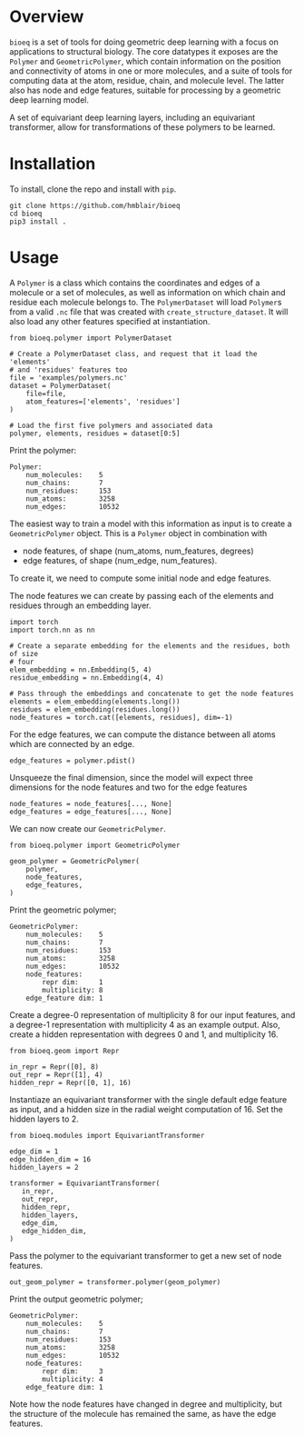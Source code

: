# Overview
`bioeq` is a set of tools for doing geometric deep learning with a focus on applications to structural biology. The core datatypes it exposes are the `Polymer` and `GeometricPolymer`, which contain information on the position and connectivity of atoms in one or more molecules, and a suite of tools for computing data at the atom, residue, chain, and molecule level. The latter also has node and edge features, suitable for processing by a geometric deep learning model.

A set of equivariant deep learning layers, including an equivariant transformer, allow for transformations of these polymers to be learned.

# Installation
To install, clone the repo and install with `pip`.
```
git clone https://github.com/hmblair/bioeq
cd bioeq
pip3 install .
```

# Usage

A `Polymer` is a class which contains the coordinates and edges of a molecule or a set of molecules, as well as information on which chain and residue each molecule belongs to. The `PolymerDataset` will load `Polymer`s from a valid `.nc` file that was created with `create_structure_dataset`. It will also load any other features specified at instantiation.
```
from bioeq.polymer import PolymerDataset

# Create a PolymerDataset class, and request that it load the 'elements'
# and 'residues' features too
file = 'examples/polymers.nc'
dataset = PolymerDataset(
    file=file,
    atom_features=['elements', 'residues']
)

# Load the first five polymers and associated data
polymer, elements, residues = dataset[0:5]
```

Print the polymer:
```
Polymer:
    num_molecules:    5
    num_chains:       7
    num_residues:     153
    num_atoms:        3258
    num_edges:        10532
```

The easiest way to train a model with this information as input is to create a `GeometricPolymer` object. This is a `Polymer` object in combination with 

* node features, of shape (num_atoms, num_features, degrees)
* edge features, of shape (num_edge, num_features).

To create it, we need to compute some initial node and edge features.

The node features we can create by passing each of the elements and residues through an embedding layer.
```
import torch
import torch.nn as nn

# Create a separate embedding for the elements and the residues, both of size
# four
elem_embedding = nn.Embedding(5, 4)
residue_embedding = nn.Embedding(4, 4)

# Pass through the embeddings and concatenate to get the node features
elements = elem_embedding(elements.long())
residues = elem_embedding(residues.long())
node_features = torch.cat([elements, residues], dim=-1)
```

For the edge features, we can compute the distance between all atoms which are connected by an edge.
```
edge_features = polymer.pdist()
```

Unsqueeze the final dimension, since the model will expect three dimensions for the node features and two for the edge features
```
node_features = node_features[..., None]
edge_features = edge_features[..., None]
```

We can now create our `GeometricPolymer`.
```
from bioeq.polymer import GeometricPolymer

geom_polymer = GeometricPolymer(
    polymer,
    node_features,
    edge_features,
)
```

Print the geometric polymer;
```
GeometricPolymer:
    num_molecules:    5
    num_chains:       7
    num_residues:     153
    num_atoms:        3258
    num_edges:        10532
    node_features:
        repr dim:     1
        multiplicity: 8
    edge_feature dim: 1
```

Create a degree-0 representation of multiplicity 8 for our input features, and a degree-1 representation with multiplicity 4 as an example output. Also, create a hidden representation with degrees 0 and 1, and multiplicity 16.
```
from bioeq.geom import Repr

in_repr = Repr([0], 8)
out_repr = Repr([1], 4)
hidden_repr = Repr([0, 1], 16)
```

Instantiaze an equivariant transformer with the single default edge feature as input, and a hidden size in the radial weight computation of 16. Set the hidden layers to 2.
```
from bioeq.modules import EquivariantTransformer

edge_dim = 1
edge_hidden_dim = 16
hidden_layers = 2

transformer = EquivariantTransformer(
   in_repr,
   out_repr,
   hidden_repr,
   hidden_layers,
   edge_dim,
   edge_hidden_dim,
)
```

Pass the polymer to the equivariant transformer to get a new set of node features.
```
out_geom_polymer = transformer.polymer(geom_polymer)
```

Print the output geometric polymer;
```
GeometricPolymer:
    num_molecules:    5
    num_chains:       7
    num_residues:     153
    num_atoms:        3258
    num_edges:        10532
    node_features:
        repr dim:     3
        multiplicity: 4
    edge_feature dim: 1
```

Note how the node features have changed in degree and multiplicity, but the structure of the molecule has remained the same, as have the edge features.
